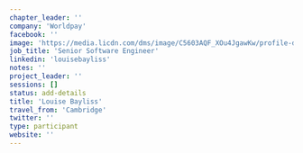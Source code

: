```yaml
---
chapter_leader: ''
company: 'Worldpay'
facebook: ''
image: 'https://media.licdn.com/dms/image/C5603AQF_XOu4JgawKw/profile-displayphoto-shrink_200_200/0?e=1564617600&v=beta&t=n0mOajZetRfXv2jghQZHB7MjbJvr-sqQguK9dHu6jFg'
job_title: 'Senior Software Engineer'
linkedin: 'louisebayliss'
notes: ''
project_leader: ''
sessions: []
status: add-details
title: 'Louise Bayliss'
travel_from: 'Cambridge'
twitter: ''
type: participant
website: ''
---
```


<!-- put more details about participant here -->

